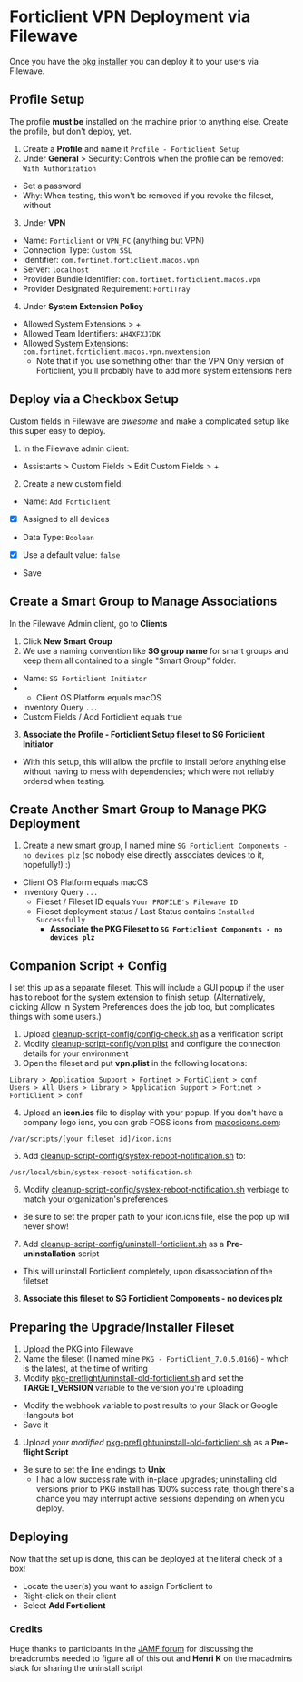 # Forticlient VPN Deployment via Filewave
Once you have the [pkg installer](https://github.com/angela-d/brain-dump/blob/master/networking/fortigate/obtain-msi-vpn-only.md) you can deploy it to your users via Filewave.

## Profile Setup
The profile **must be** installed on the machine prior to anything else.  Create the profile, but don't deploy, yet.

1. Create a **Profile** and name it `Profile - Forticlient Setup`
2. Under **General** > Security: Controls when the profile can be removed: `With Authorization`
  - Set a password
  - Why: When testing, this won't be removed if you revoke the fileset, without
3. Under **VPN**
  - Name: `Forticlient` or `VPN_FC` (anything but VPN)
  - Connection Type: `Custom SSL`
  - Identifier: `com.fortinet.forticlient.macos.vpn`
  - Server: `localhost`
  - Provider Bundle Identifier: `com.fortinet.forticlient.macos.vpn`
  - Provider Designated Requirement: `FortiTray`
4. Under **System Extension Policy**
  - Allowed System Extensions > +
  - Allowed Team Identifiers: `AH4XFXJ7DK`
  - Allowed System Extensions: `com.fortinet.forticlient.macos.vpn.nwextension`
    - Note that if you use something other than the VPN Only version of Forticlient, you'll probably have to add more system extensions here

## Deploy via a Checkbox Setup
Custom fields in Filewave are *awesome* and make a complicated setup like this super easy to deploy.
1. In the Filewave admin client:
  - Assistants > Custom Fields > Edit Custom Fields > +
2. Create a new custom field:
  - Name: `Add Forticlient`
  - [x] Assigned to all devices
  - Data Type: `Boolean`
  - [x] Use a default value: `false`
  - Save

## Create a Smart Group to Manage Associations
In the Filewave Admin client, go to **Clients**
1. Click **New Smart Group**
2. We use a naming convention like **SG group name** for smart groups and keep them all contained to a single "Smart Group" folder.
  - Name: `SG Forticlient Initiator`
  - + Client OS Platform equals macOS
  - Inventory Query `...`
  - Custom Fields / Add Forticlient equals true
3. **Associate the Profile - Forticlient Setup fileset to SG Forticlient Initiator**
  - With this setup, this will allow the profile to install before anything else without having to mess with dependencies; which were not reliably ordered when testing.

## Create Another Smart Group to Manage PKG Deployment
1. Create a new smart group, I named mine `SG Forticlient Components - no devices plz` (so nobody else directly associates devices to it, hopefully!) :)
- Client OS Platform equals macOS
- Inventory Query `...`
  - Fileset / Fileset ID equals `Your PROFILE's Filewave ID`
  - Fileset deployment status / Last Status contains `Installed Successfully`
    - **Associate the PKG Fileset to `SG Forticlient Components - no devices plz`**

## Companion Script + Config
I set this up as a separate fileset.
This will include a GUI popup if the user has to reboot for the system extension to finish setup.  (Alternatively, clicking Allow in System Preferences does the job too, but complicates things with some users.)

1. Upload [cleanup-script-config/config-check.sh](cleanup-script-config/config-check.sh) as a verification script
2. Modify [cleanup-script-config/vpn.plist](cleanup-script-config/vpn.plist) and configure the connection details for your environment
3. Open the fileset and put **vpn.plist** in the following locations:
  ```text
  Library > Application Support > Fortinet > FortiClient > conf
  Users > All Users > Library > Application Support > Fortinet > FortiClient > conf
  ```
4. Upload an **icon.ics** file to display with your popup.  If you don't have a company logo icns, you can grab FOSS icons from [macosicons.com](https://macosicons.com):
  ```text
  /var/scripts/[your fileset id]/icon.icns
  ```
5. Add [cleanup-script-config/systex-reboot-notification.sh](cleanup-script-config/systex-reboot-notification.sh) to:
  ```text
  /usr/local/sbin/systex-reboot-notification.sh
  ```
6. Modify [cleanup-script-config/systex-reboot-notification.sh](cleanup-script-config/systex-reboot-notification.sh) verbiage to match your organization's preferences
  - Be sure to set the proper path to your icon.icns file, else the pop up will never show!
7. Add [cleanup-script-config/uninstall-forticlient.sh](cleanup-script-config/uninstall-forticlient.sh) as a **Pre-uninstallation** script
  - This will uninstall Forticlient completely, upon disassociation of the filetset
8. **Associate this fileset to SG Forticlient Components - no devices plz**

## Preparing the Upgrade/Installer Fileset
1. Upload the PKG into Filewave
2. Name the fileset (I named mine `PKG - FortiClient_7.0.5.0166`) - which is the latest, at the time of writing
3. Modify [pkg-preflight/uninstall-old-forticlient.sh](pkg-preflight/uninstall-old-forticlient.sh) and set the **TARGET_VERSION** variable to the version you're uploading
  - Modify the webhook variable to post results to your Slack or Google Hangouts bot
  - Save it
4. Upload *your modified* [pkg-preflightuninstall-old-forticlient.sh](pkg-preflight/uninstall-old-forticlient.sh) as a **Pre-flight Script**
  - Be sure to set the line endings to **Unix**
    - I had a low success rate with in-place upgrades; uninstalling old versions prior to PKG install has 100% success rate, though there's a chance you may interrupt active sessions depending on when you deploy.

## Deploying
Now that the set up is done, this can be deployed at the literal check of a box!
- Locate the user(s) you want to assign Forticlient to
- Right-click on their client
- Select **Add Forticlient**

### Credits
Huge thanks to participants in the [JAMF forum](https://community.jamf.com/t5/jamf-pro/deploying-forticlient-preventing-as-many-popups-as-possible-on/m-p/260342) for discussing the breadcrumbs needed to figure all of this out and **Henri K** on the macadmins slack for sharing the uninstall script
